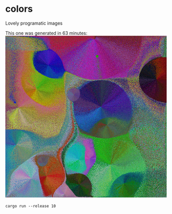 # colors
Lovely programatic images

This one was generated in 63 minutes:
![Programatic image](pic10-2372992320.png)

`cargo run --release 10`
